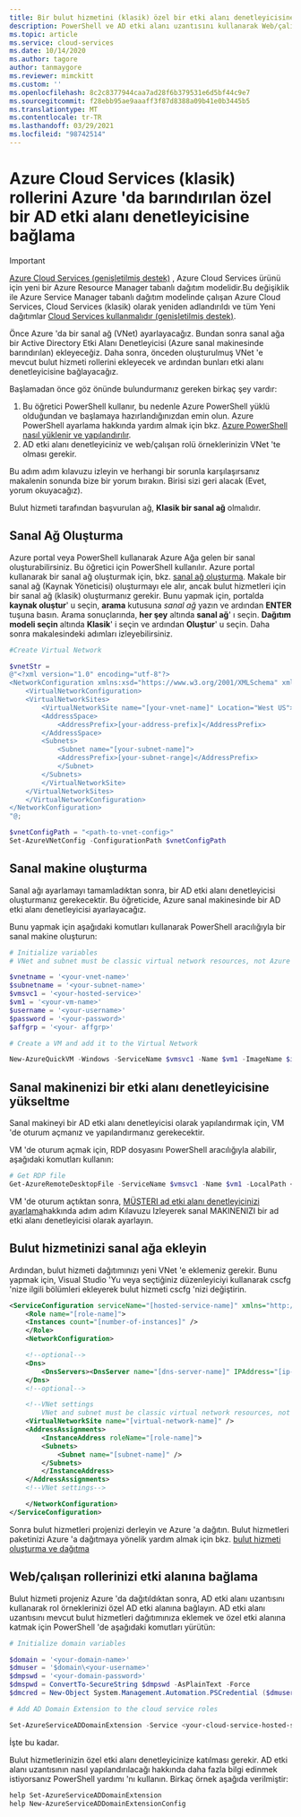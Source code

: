 ```yaml
---
title: Bir bulut hizmetini (klasik) özel bir etki alanı denetleyicisine bağlama | Microsoft Docs
description: PowerShell ve AD etki alanı uzantısını kullanarak Web/çalışan rollerinizi özel bir AD etki alanına bağlamayı öğrenin
ms.topic: article
ms.service: cloud-services
ms.date: 10/14/2020
ms.author: tagore
author: tanmaygore
ms.reviewer: mimckitt
ms.custom: ''
ms.openlocfilehash: 8c2c8377944caa7ad28f6b379531e6d5bf44c9e7
ms.sourcegitcommit: f28ebb95ae9aaaff3f87d8388a09b41e0b3445b5
ms.translationtype: MT
ms.contentlocale: tr-TR
ms.lasthandoff: 03/29/2021
ms.locfileid: "98742514"
---
```

# <a name="connecting-azure-cloud-services-classic-roles-to-a-custom-ad-domain-controller-hosted-in-azure"></a>Azure Cloud Services (klasik) rollerini Azure 'da barındırılan özel bir AD etki alanı denetleyicisine bağlama

> [!IMPORTANT]
> [Azure Cloud Services (genişletilmiş destek)](../cloud-services-extended-support/overview.md) , Azure Cloud Services ürünü için yeni bir Azure Resource Manager tabanlı dağıtım modelidir.Bu değişiklik ile Azure Service Manager tabanlı dağıtım modelinde çalışan Azure Cloud Services, Cloud Services (klasik) olarak yeniden adlandırıldı ve tüm Yeni dağıtımlar [Cloud Services kullanmalıdır (genişletilmiş destek)](../cloud-services-extended-support/overview.md).

Önce Azure 'da bir sanal ağ (VNet) ayarlayacağız. Bundan sonra sanal ağa bir Active Directory Etki Alanı Denetleyicisi (Azure sanal makinesinde barındırılan) ekleyeceğiz. Daha sonra, önceden oluşturulmuş VNet 'e mevcut bulut hizmeti rollerini ekleyecek ve ardından bunları etki alanı denetleyicisine bağlayacağız.

Başlamadan önce göz önünde bulundurmanız gereken birkaç şey vardır:

1. Bu öğretici PowerShell kullanır, bu nedenle Azure PowerShell yüklü olduğundan ve başlamaya hazırlandığınızdan emin olun. Azure PowerShell ayarlama hakkında yardım almak için bkz. [Azure PowerShell nasıl yüklenir ve yapılandırılır](/powershell/azure/).
2. AD etki alanı denetleyiciniz ve web/çalışan rolü örneklerinizin VNet 'te olması gerekir.

Bu adım adım kılavuzu izleyin ve herhangi bir sorunla karşılaşırsanız makalenin sonunda bize bir yorum bırakın. Birisi sizi geri alacak (Evet, yorum okuyacağız).

Bulut hizmeti tarafından başvurulan ağ, **Klasik bir sanal ağ** olmalıdır.

## <a name="create-a-virtual-network"></a>Sanal Ağ Oluşturma
Azure portal veya PowerShell kullanarak Azure Ağa gelen bir sanal oluşturabilirsiniz. Bu öğretici için PowerShell kullanılır. Azure portal kullanarak bir sanal ağ oluşturmak için, bkz. [sanal ağ oluşturma](../virtual-network/quick-create-portal.md). Makale bir sanal ağ (Kaynak Yöneticisi) oluşturmayı ele alır, ancak bulut hizmetleri için bir sanal ağ (klasik) oluşturmanız gerekir. Bunu yapmak için, portalda **kaynak oluştur**' u seçin, **arama** kutusuna *sanal ağ* yazın ve ardından **ENTER** tuşuna basın. Arama sonuçlarında, **her şey** altında **sanal ağ**' ı seçin. **Dağıtım modeli seçin** altında **Klasik**' i seçin ve ardından **Oluştur**' u seçin. Daha sonra makalesindeki adımları izleyebilirsiniz.

```powershell
#Create Virtual Network

$vnetStr =
@"<?xml version="1.0" encoding="utf-8"?>
<NetworkConfiguration xmlns:xsd="https://www.w3.org/2001/XMLSchema" xmlns:xsi="https://www.w3.org/2001/XMLSchema-instance" xmlns="http://schemas.microsoft.com/ServiceHosting/2011/07/NetworkConfiguration">
    <VirtualNetworkConfiguration>
    <VirtualNetworkSites>
        <VirtualNetworkSite name="[your-vnet-name]" Location="West US">
        <AddressSpace>
            <AddressPrefix>[your-address-prefix]</AddressPrefix>
        </AddressSpace>
        <Subnets>
            <Subnet name="[your-subnet-name]">
            <AddressPrefix>[your-subnet-range]</AddressPrefix>
            </Subnet>
        </Subnets>
        </VirtualNetworkSite>
    </VirtualNetworkSites>
    </VirtualNetworkConfiguration>
</NetworkConfiguration>
"@;

$vnetConfigPath = "<path-to-vnet-config>"
Set-AzureVNetConfig -ConfigurationPath $vnetConfigPath
```

## <a name="create-a-virtual-machine"></a>Sanal makine oluşturma
Sanal ağı ayarlamayı tamamladıktan sonra, bir AD etki alanı denetleyicisi oluşturmanız gerekecektir. Bu öğreticide, Azure sanal makinesinde bir AD etki alanı denetleyicisi ayarlayacağız.

Bunu yapmak için aşağıdaki komutları kullanarak PowerShell aracılığıyla bir sanal makine oluşturun:

```powershell
# Initialize variables
# VNet and subnet must be classic virtual network resources, not Azure Resource Manager resources.

$vnetname = '<your-vnet-name>'
$subnetname = '<your-subnet-name>'
$vmsvc1 = '<your-hosted-service>'
$vm1 = '<your-vm-name>'
$username = '<your-username>'
$password = '<your-password>'
$affgrp = '<your- affgrp>'

# Create a VM and add it to the Virtual Network

New-AzureQuickVM -Windows -ServiceName $vmsvc1 -Name $vm1 -ImageName $imgname -AdminUsername $username -Password $password -AffinityGroup $affgrp -SubnetNames $subnetname -VNetName $vnetname
```

## <a name="promote-your-virtual-machine-to-a-domain-controller"></a>Sanal makinenizi bir etki alanı denetleyicisine yükseltme
Sanal makineyi bir AD etki alanı denetleyicisi olarak yapılandırmak için, VM 'de oturum açmanız ve yapılandırmanız gerekecektir.

VM 'de oturum açmak için, RDP dosyasını PowerShell aracılığıyla alabilir, aşağıdaki komutları kullanın:

```powershell
# Get RDP file
Get-AzureRemoteDesktopFile -ServiceName $vmsvc1 -Name $vm1 -LocalPath <rdp-file-path>
```

VM 'de oturum açtıktan sonra, [MÜŞTERI ad etki alanı denetleyicinizi ayarlama](https://social.technet.microsoft.com/wiki/contents/articles/12370.windows-server-2012-set-up-your-first-domain-controller-step-by-step.aspx)hakkında adım adım Kılavuzu Izleyerek sanal MAKINENIZI bir ad etki alanı denetleyicisi olarak ayarlayın.

## <a name="add-your-cloud-service-to-the-virtual-network"></a>Bulut hizmetinizi sanal ağa ekleyin
Ardından, bulut hizmeti dağıtımınızı yeni VNet 'e eklemeniz gerekir. Bunu yapmak için, Visual Studio 'Yu veya seçtiğiniz düzenleyiciyi kullanarak cscfg 'nize ilgili bölümleri ekleyerek bulut hizmeti cscfg 'nizi değiştirin.

```xml
<ServiceConfiguration serviceName="[hosted-service-name]" xmlns="http://schemas.microsoft.com/ServiceHosting/2008/10/ServiceConfiguration" osFamily="[os-family]" osVersion="*">
    <Role name="[role-name]">
    <Instances count="[number-of-instances]" />
    </Role>
    <NetworkConfiguration>

    <!--optional-->
    <Dns>
        <DnsServers><DnsServer name="[dns-server-name]" IPAddress="[ip-address]" /></DnsServers>
    </Dns>
    <!--optional-->

    <!--VNet settings
        VNet and subnet must be classic virtual network resources, not Azure Resource Manager resources.-->
    <VirtualNetworkSite name="[virtual-network-name]" />
    <AddressAssignments>
        <InstanceAddress roleName="[role-name]">
        <Subnets>
            <Subnet name="[subnet-name]" />
        </Subnets>
        </InstanceAddress>
    </AddressAssignments>
    <!--VNet settings-->

    </NetworkConfiguration>
</ServiceConfiguration>
```

Sonra bulut hizmetleri projenizi derleyin ve Azure 'a dağıtın. Bulut hizmetleri paketinizi Azure 'a dağıtmaya yönelik yardım almak için bkz. [bulut hizmeti oluşturma ve dağıtma](cloud-services-how-to-create-deploy-portal.md)

## <a name="connect-your-webworker-roles-to-the-domain"></a>Web/çalışan rollerinizi etki alanına bağlama
Bulut hizmeti projeniz Azure 'da dağıtıldıktan sonra, AD etki alanı uzantısını kullanarak rol örneklerinizi özel AD etki alanına bağlayın. AD etki alanı uzantısını mevcut bulut hizmetleri dağıtımınıza eklemek ve özel etki alanına katmak için PowerShell 'de aşağıdaki komutları yürütün:

```powershell
# Initialize domain variables

$domain = '<your-domain-name>'
$dmuser = '$domain\<your-username>'
$dmpswd = '<your-domain-password>'
$dmspwd = ConvertTo-SecureString $dmpswd -AsPlainText -Force
$dmcred = New-Object System.Management.Automation.PSCredential ($dmuser, $dmspwd)

# Add AD Domain Extension to the cloud service roles

Set-AzureServiceADDomainExtension -Service <your-cloud-service-hosted-service-name> -Role <your-role-name> -Slot <staging-or-production> -DomainName $domain -Credential $dmcred -JoinOption 35
```

İşte bu kadar.

Bulut hizmetlerinizin özel etki alanı denetleyicinize katılması gerekir. AD etki alanı uzantısının nasıl yapılandırılacağı hakkında daha fazla bilgi edinmek istiyorsanız PowerShell yardımı 'nı kullanın. Birkaç örnek aşağıda verilmiştir:

```powershell
help Set-AzureServiceADDomainExtension
help New-AzureServiceADDomainExtensionConfig
```



